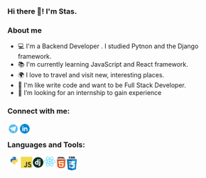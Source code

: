### Hi there 👋! I'm Stas.

### About me

- 💻 I'm a Backend Developer . I studied Pytnon and the Django framework.
- 📚 I'm currently learning JavaScript and React framework.
- 🌍 I love to travel and visit new, interesting places.
- 🤩 I'm like write code and want to be Full Stack Developer.
- 🤔 I’m looking for an internship to gain experience

### Connect with me:

[<img align="left" alt="Pepperhotmsk | Telegram" width="26px" src="icons/telegram.jpg">][telegram]
[<img align="left" alt="Pepperhotmsk | Linkedin" width="26px" src="icons/linkedin.png">][linkedin]

<br />

### Languages and Tools:

<img align="left" alt="Python" width="30px" src="icons/python.png" />
<img align="left" alt="JavaScript" width="26px" src="icons/js.png" />
<img align="left" alt="Django" width="26px" src="icons/django.png" />
<img align="left" alt="React" width="26px" src="icons/react.png" />
<img align="left" alt="HTML" width="26px" src="icons/html5.png" />
<img align="left" alt="CSS" width="22px" src="icons/css3.png" />

<br />

[telegram]: https://t.me/pepperhotmsk
[linkedin]: https://www.linkedin.com/in/stanislav-ocunev-203106238/
